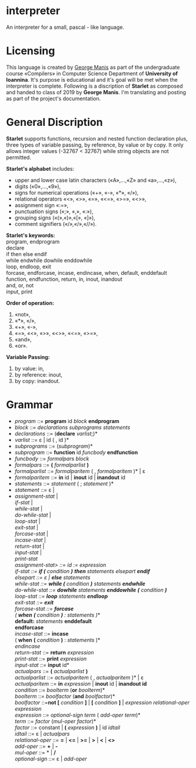 # interpreter
An interpreter for a small, pascal - like language.

# Licensing
This language is created by [George Manis](http://www.cs.uoi.gr/~manis/) as part of the undergraduate course «Compilers» in Computer Science Department of **University of Ioannina**.
It's purpose is educational and it's goal will be met when the interpreter is complete.
Following is a discription of **Starlet** as composed and handed to class of 2019 by **George Manis**. I'm translating and posting as part of the project's documentation.

# General Discription
**Starlet** supports functions, recursion and nested function declaration plus, three types of variable passing, by reference, by value or by copy. 
It only allows integer values (-32767 < 32767) while string objects are not permitted.

**Starlet's alphabet** includes:
* upper and lower case latin characters («Α»,…,«Ζ» and «a»,…,«z»),
* digits («0»,…,«9»),
* signs for numerical operations («+», «-», «*», «/»),
* relational operators «<», «>», «=», «<=», «>=», «<>»,
* assignment sign «:=»,
* punctuation signs («;», «,», «:»),
* grouping signs («(»,«)»,«[», «]»),
* comment signifiers («/*»,«*/»,«//»).

**Starlet's keywords:**  
program, endprogram  
declare  
if then else endif  
while endwhile dowhile enddowhile  
loop, endloop, exit  
forcase, endforcase, incase, endincase, when, default, enddefault  
function, endfunction, return, in, inout, inandout  
and, or, not  
input, print  

**Order of operation:**
1. «not»,
2. «*», «/»,
3. «+», «-»,
4. «=», «<», «>», «<>», «<=», «>=»,
5. «and»,
6. «or».

**Variable Passing:**  
1. by value: in,  
2. by reference: inout,  
3. by copy: inandout.  

# Grammar  
* *program* ::= **program** id *block* **endprogram**  
* *block* ::= *declarations* *subprograms* *statements*  
* *declarations* ::= (**declare** *varlist*;)*  
* *varlist* ::= ε | id ( , id )*  
* *subprograms* ::= (*subprogram*)*  
* *subprogram* ::= **function** id *funcbody* **endfunction**  
* *funcbody* ::= *formalpars* *block*  
* *formalpars* ::= **(** *formalparlist* **)**  
* *formalparlist* ::= *formalparitem* ( , *formalparitem* )* | ε  
* *formalparitem* ::= **in** id | **inout** id | **inandout** id  
* *statements* ::= *statement* ( ; *statement* )*  
* *statement* ::= ε |  
* *assignment-stat* |  
*if-stat* |  
*while-stat* |  
*do-while-stat* |  
*loop-stat* |  
*exit-stat* |  
*forcase-stat* |  
*incase-stat* |  
*return-stat* |  
*input-stat* |  
*print-stat*  
*assignment-stat> ::= id := *expression*  
*if-stat* ::= **if (** *condition* **)** **then** *statements* *elsepart* **endif**  
*elsepart* ::= ε | **else** *statements*  
*while-stat* ::= **while (** *condition* **)** *statements* **endwhile**  
*do-while-stat* ::= **dowhile** *statements* **enddowhile** **(** *condition* **)**  
*loop-stat* ::= **loop** *statements* **endloop**  
*exit-stat* ::= **exit**  
*forcase-stat* ::= **forcase**  
    ( **when** **(** *condition* **)** : *statements* )**  
    **default:** *statements* **enddefault**  
**endforcase**  
*incase-stat* ::= **incase**  
    ( **when** **(** *condition* **)** : *statements* )*  
*endincase*  
*return-stat* ::= **return** *expression*  
*print-stat* ::= **print** *expression*  
*input-stat* ::= **input** id*  
*actualpars* ::= **(** *actualparlist* **)**  
*actualparlist* ::= *actualparitem* ( , *actualparitem* )* | ε  
*actualparitem* ::= **in** *expression* | **inout** id | **inandout id**  
*condition* ::= *boolterm* (**or** *boolterm*)*  
*boolterm* ::= *boolfactor* (**and** *boolfactor*)*  
*boolfactor* ::=**not [** *condition* **]** | **[** *condition* **]** | *expression* *relational-oper* *expression*  
*expression* ::= *optional-sign* *term* ( *add-oper* *term*)*  
*term* ::= *factor* (*mul-oper* *factor*)*  
*factor* ::= constant | **(** *expression* **)** | id *idtail*  
*idtail* ::= ε | *actualpars*  
*relational-oper* ::= **=** | **<=** | **>=** | **>** | **<** | **<>**  
*add-oper* ::= **+** | **-**  
*mul-oper* ::= * | **/**  
*optional-sign* ::= ε | *add-oper*  
